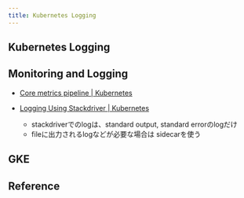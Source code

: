 ```yaml
---
title: Kubernetes Logging
---
```


## Kubernetes Logging

## Monitoring and Logging
* [Core metrics pipeline | Kubernetes](https://kubernetes.io/docs/tasks/debug-application-cluster/core-metrics-pipeline/)

* [Logging Using Stackdriver | Kubernetes](https://kubernetes.io/docs/tasks/debug-application-cluster/logging-stackdriver/)
    * stackdriverでのlogは、standard output, standard errorのlogだけ
    * fileに出力されるlogなどが必要な場合は sidecarを使う

## GKE


## Reference
